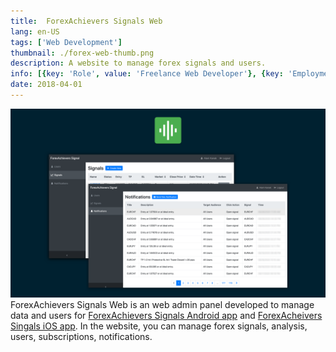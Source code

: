 ```yaml
---
title: 	ForexAchievers Signals Web
lang: en-US
tags: ['Web Development']
thumbnail: ./forex-web-thumb.png
description: A website to manage forex signals and users.
info: [{key: 'Role', value: 'Freelance Web Developer'}, {key: 'Employment', value: 'ForexAchievers, Singapore'}, {key: 'Skills involved', value: ['Web Development']}, {key: 'Tech used', value: ['Laravel', 'Google Billing API', 'iOS Billing API']}]
date: 2018-04-01
---
```

![An image](/forex-web.png)
<br/>
ForexAchievers Signals Web is an web admin panel developed to manage data and users for [ForexAchievers Signals Android app](/project/forex.html) and [ForexAcheivers Singals iOS app](https://apps.apple.com/us/app/forexachievers-signals/id1312396005). In the website, you can manage forex signals, analysis, users, subscriptions, notifications.